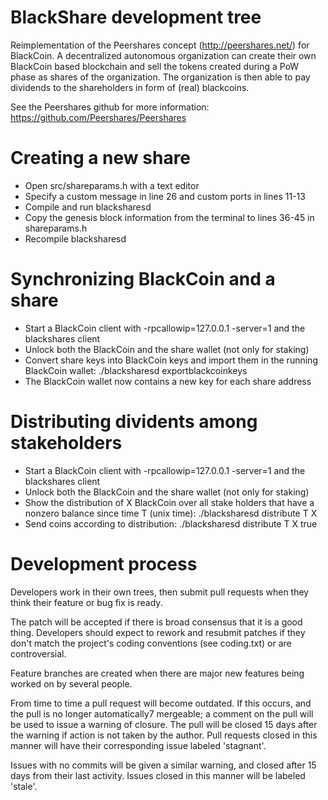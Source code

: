 
BlackShare development tree
===========================

Reimplementation of the Peershares concept (http://peershares.net/) for BlackCoin. A decentralized autonomous organization can create their own BlackCoin based blockchain and sell the tokens created during a PoW phase as shares of the organization. The organization is then able to pay dividends to the shareholders in form of (real) blackcoins.

See the Peershares github for more information: https://github.com/Peershares/Peershares

Creating a new share
===========================

- Open src/shareparams.h with a text editor
- Specify a custom message in line 26 and custom ports in lines 11-13
- Compile and run blacksharesd
- Copy the genesis block information from the terminal to lines 36-45 in shareparams.h
- Recompile blacksharesd

Synchronizing BlackCoin and a share
===========================

- Start a BlackCoin client with -rpcallowip=127.0.0.1 -server=1 and the blackshares client
- Unlock both the BlackCoin and the share wallet (not only for staking)
- Convert share keys into BlackCoin keys and import them in the running BlackCoin wallet:
  ./blacksharesd exportblackcoinkeys
- The BlackCoin wallet now contains a new key for each share address


Distributing dividents among stakeholders
===========================

- Start a BlackCoin client with -rpcallowip=127.0.0.1 -server=1 and the blackshares client
- Unlock both the BlackCoin and the share wallet (not only for staking)
- Show the distribution of X BlackCoin over all stake holders that have a nonzero balance since time T (unix time):
  ./blacksharesd distribute T X
- Send coins according to distribution:
  ./blacksharesd distribute T X true


Development process
===========================

Developers work in their own trees, then submit pull requests when
they think their feature or bug fix is ready.

The patch will be accepted if there is broad consensus that it is a
good thing.  Developers should expect to rework and resubmit patches
if they don't match the project's coding conventions (see coding.txt)
or are controversial.

Feature branches are created when there are major new features being
worked on by several people.

From time to time a pull request will become outdated. If this occurs, and
the pull is no longer automatically7 mergeable; a comment on the pull will
be used to issue a warning of closure. The pull will be closed 15 days
after the warning if action is not taken by the author. Pull requests closed
in this manner will have their corresponding issue labeled 'stagnant'.

Issues with no commits will be given a similar warning, and closed after
15 days from their last activity. Issues closed in this manner will be 
labeled 'stale'.
